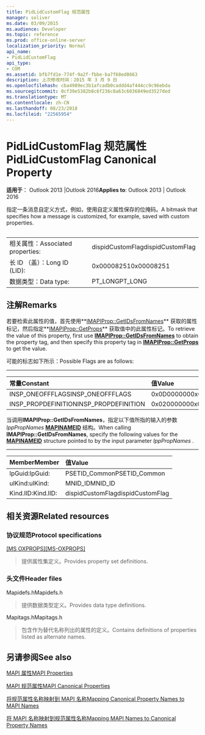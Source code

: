 ```yaml
---
title: PidLidCustomFlag 规范属性
manager: soliver
ms.date: 03/09/2015
ms.audience: Developer
ms.topic: reference
ms.prod: office-online-server
localization_priority: Normal
api_name:
- PidLidCustomFlag
api_type:
- COM
ms.assetid: bfb7fd1e-774f-9a2f-fbbe-ba7f68ed8663
description: 上次修改时间：2015 年 3 月 9 日
ms.openlocfilehash: cba4989ec3b1afcadb0caddd4af444cc9c96ebda
ms.sourcegitcommit: 0cf39e5382b8c6f236c8a63c6036849ed3527ded
ms.translationtype: MT
ms.contentlocale: zh-CN
ms.lasthandoff: 08/23/2018
ms.locfileid: "22565954"
---
```

# <a name="pidlidcustomflag-canonical-property"></a><span data-ttu-id="0828b-103">PidLidCustomFlag 规范属性</span><span class="sxs-lookup"><span data-stu-id="0828b-103">PidLidCustomFlag Canonical Property</span></span>

  
  
<span data-ttu-id="0828b-104">**适用于**： Outlook 2013 |Outlook 2016</span><span class="sxs-lookup"><span data-stu-id="0828b-104">**Applies to**: Outlook 2013 | Outlook 2016</span></span> 
  
<span data-ttu-id="0828b-105">指定一条消息自定义方式，例如，使用自定义属性保存的位掩码。</span><span class="sxs-lookup"><span data-stu-id="0828b-105">A bitmask that specifies how a message is customized, for example, saved with custom properties.</span></span>
  
## 

|||
|:-----|:-----|
|<span data-ttu-id="0828b-106">相关属性：</span><span class="sxs-lookup"><span data-stu-id="0828b-106">Associated properties:</span></span>  <br/> |<span data-ttu-id="0828b-107">dispidCustomFlag</span><span class="sxs-lookup"><span data-stu-id="0828b-107">dispidCustomFlag</span></span>  <br/> |
|<span data-ttu-id="0828b-108">长 ID （盖）：</span><span class="sxs-lookup"><span data-stu-id="0828b-108">Long ID (LID):</span></span>  <br/> |<span data-ttu-id="0828b-109">0x00008251</span><span class="sxs-lookup"><span data-stu-id="0828b-109">0x00008251</span></span>  <br/> |
|<span data-ttu-id="0828b-110">数据类型：</span><span class="sxs-lookup"><span data-stu-id="0828b-110">Data type:</span></span>  <br/> |<span data-ttu-id="0828b-111">PT_LONG</span><span class="sxs-lookup"><span data-stu-id="0828b-111">PT_LONG</span></span>  <br/> |
   
## <a name="remarks"></a><span data-ttu-id="0828b-112">注解</span><span class="sxs-lookup"><span data-stu-id="0828b-112">Remarks</span></span>

<span data-ttu-id="0828b-113">若要检索此属性的值，首先使用**[IMAPIProp::GetIDsFromNames](imapiprop-getidsfromnames.md)** 获取的属性标记，然后指定**[IMAPIProp::GetProps](imapiprop-getprops.md)** 获取值中的此属性标记。</span><span class="sxs-lookup"><span data-stu-id="0828b-113">To retrieve the value of this property, first use **[IMAPIProp::GetIDsFromNames](imapiprop-getidsfromnames.md)** to obtain the property tag, and then specify this property tag in **[IMAPIProp::GetProps](imapiprop-getprops.md)** to get the value.</span></span> 
  
<span data-ttu-id="0828b-114">可能的标志如下所示：</span><span class="sxs-lookup"><span data-stu-id="0828b-114">Possible Flags are as follows:</span></span>
  
****

|<span data-ttu-id="0828b-115">**常量**</span><span class="sxs-lookup"><span data-stu-id="0828b-115">**Constant**</span></span>|<span data-ttu-id="0828b-116">**值**</span><span class="sxs-lookup"><span data-stu-id="0828b-116">**Value**</span></span>|
|:-----|:-----|
|<span data-ttu-id="0828b-117">INSP_ONEOFFFLAGS</span><span class="sxs-lookup"><span data-stu-id="0828b-117">INSP_ONEOFFFLAGS</span></span>  <br/> |<span data-ttu-id="0828b-118">0x0D000000</span><span class="sxs-lookup"><span data-stu-id="0828b-118">0x0D000000</span></span>  <br/> |
|<span data-ttu-id="0828b-119">INSP_PROPDEFINITION</span><span class="sxs-lookup"><span data-stu-id="0828b-119">INSP_PROPDEFINITION</span></span>  <br/> |<span data-ttu-id="0828b-120">0x02000000</span><span class="sxs-lookup"><span data-stu-id="0828b-120">0x02000000</span></span>  <br/> |
   
<span data-ttu-id="0828b-121">当调用**IMAPIProp::GetIDsFromNames**，指定以下值所指的输入的参数*lppPropNames* **[MAPINAMEID](mapinameid.md)** 结构。</span><span class="sxs-lookup"><span data-stu-id="0828b-121">When calling **IMAPIProp::GetIDsFromNames**, specify the following values for the **[MAPINAMEID](mapinameid.md)** structure pointed to by the input parameter  *lppPropNames*  .</span></span> 
  
****

|<span data-ttu-id="0828b-122">**Member**</span><span class="sxs-lookup"><span data-stu-id="0828b-122">**Member**</span></span>|<span data-ttu-id="0828b-123">**值**</span><span class="sxs-lookup"><span data-stu-id="0828b-123">**Value**</span></span>|
|:-----|:-----|
|<span data-ttu-id="0828b-124">lpGuid:</span><span class="sxs-lookup"><span data-stu-id="0828b-124">lpGuid:</span></span>  <br/> |<span data-ttu-id="0828b-125">PSETID_Common</span><span class="sxs-lookup"><span data-stu-id="0828b-125">PSETID_Common</span></span>  <br/> |
|<span data-ttu-id="0828b-126">ulKind:</span><span class="sxs-lookup"><span data-stu-id="0828b-126">ulKind:</span></span>  <br/> |<span data-ttu-id="0828b-127">MNID_ID</span><span class="sxs-lookup"><span data-stu-id="0828b-127">MNID_ID</span></span>  <br/> |
|<span data-ttu-id="0828b-128">Kind.lID:</span><span class="sxs-lookup"><span data-stu-id="0828b-128">Kind.lID:</span></span>  <br/> |<span data-ttu-id="0828b-129">dispidCustomFlag</span><span class="sxs-lookup"><span data-stu-id="0828b-129">dispidCustomFlag</span></span>  <br/> |
   
## <a name="related-resources"></a><span data-ttu-id="0828b-130">相关资源</span><span class="sxs-lookup"><span data-stu-id="0828b-130">Related resources</span></span>

### <a name="protocol-specifications"></a><span data-ttu-id="0828b-131">协议规范</span><span class="sxs-lookup"><span data-stu-id="0828b-131">Protocol specifications</span></span>

<span data-ttu-id="0828b-132">[[MS OXPROPS]](http://msdn.microsoft.com/library/f6ab1613-aefe-447d-a49c-18217230b148%28Office.15%29.aspx)</span><span class="sxs-lookup"><span data-stu-id="0828b-132">[[MS-OXPROPS]](http://msdn.microsoft.com/library/f6ab1613-aefe-447d-a49c-18217230b148%28Office.15%29.aspx)</span></span>
  
> <span data-ttu-id="0828b-133">提供属性集定义。</span><span class="sxs-lookup"><span data-stu-id="0828b-133">Provides property set definitions.</span></span>
    
### <a name="header-files"></a><span data-ttu-id="0828b-134">头文件</span><span class="sxs-lookup"><span data-stu-id="0828b-134">Header files</span></span>

<span data-ttu-id="0828b-135">Mapidefs.h</span><span class="sxs-lookup"><span data-stu-id="0828b-135">Mapidefs.h</span></span>
  
> <span data-ttu-id="0828b-136">提供数据类型定义。</span><span class="sxs-lookup"><span data-stu-id="0828b-136">Provides data type definitions.</span></span>
    
<span data-ttu-id="0828b-137">Mapitags.h</span><span class="sxs-lookup"><span data-stu-id="0828b-137">Mapitags.h</span></span>
  
> <span data-ttu-id="0828b-138">包含作为替代名称列出的属性的定义。</span><span class="sxs-lookup"><span data-stu-id="0828b-138">Contains definitions of properties listed as alternate names.</span></span>
    
## <a name="see-also"></a><span data-ttu-id="0828b-139">另请参阅</span><span class="sxs-lookup"><span data-stu-id="0828b-139">See also</span></span>



[<span data-ttu-id="0828b-140">MAPI 属性</span><span class="sxs-lookup"><span data-stu-id="0828b-140">MAPI Properties</span></span>](mapi-properties.md)
  
[<span data-ttu-id="0828b-141">MAPI 规范属性</span><span class="sxs-lookup"><span data-stu-id="0828b-141">MAPI Canonical Properties</span></span>](mapi-canonical-properties.md)
  
[<span data-ttu-id="0828b-142">将规范属性名称映射到 MAPI 名称</span><span class="sxs-lookup"><span data-stu-id="0828b-142">Mapping Canonical Property Names to MAPI Names</span></span>](mapping-canonical-property-names-to-mapi-names.md)
  
[<span data-ttu-id="0828b-143">将 MAPI 名称映射到规范属性名称</span><span class="sxs-lookup"><span data-stu-id="0828b-143">Mapping MAPI Names to Canonical Property Names</span></span>](mapping-mapi-names-to-canonical-property-names.md)

